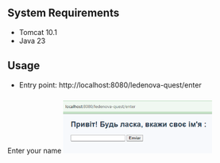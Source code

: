 ## System Requirements
- Tomcat 10.1
- Java 23

## Usage
- Entry point: http://localhost:8080/ledenova-quest/enter

###
Enter your name
<img src="doc/images/login.png" alt="Login screen" width="300"/>

